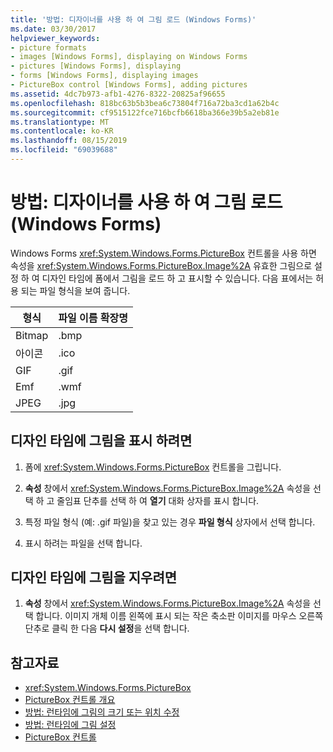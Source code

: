 ```yaml
---
title: '방법: 디자이너를 사용 하 여 그림 로드 (Windows Forms)'
ms.date: 03/30/2017
helpviewer_keywords:
- picture formats
- images [Windows Forms], displaying on Windows Forms
- pictures [Windows Forms], displaying
- forms [Windows Forms], displaying images
- PictureBox control [Windows Forms], adding pictures
ms.assetid: 4dc7b973-afb1-4276-8322-20825af96655
ms.openlocfilehash: 818bc63b5b3bea6c73804f716a72ba3cd1a62b4c
ms.sourcegitcommit: cf9515122fce716bcfb6618ba366e39b5a2eb81e
ms.translationtype: MT
ms.contentlocale: ko-KR
ms.lasthandoff: 08/15/2019
ms.locfileid: "69039688"
---
```

# <a name="how-to-load-a-picture-using-the-designer-windows-forms"></a>방법: 디자이너를 사용 하 여 그림 로드 (Windows Forms)

Windows Forms <xref:System.Windows.Forms.PictureBox> 컨트롤을 사용 하면 속성을 <xref:System.Windows.Forms.PictureBox.Image%2A> 유효한 그림으로 설정 하 여 디자인 타임에 폼에서 그림을 로드 하 고 표시할 수 있습니다. 다음 표에서는 허용 되는 파일 형식을 보여 줍니다.

|형식|파일 이름 확장명|
|---|---|
|Bitmap|.bmp|
|아이콘|.ico|
|GIF|.gif|
|Emf|.wmf|
|JPEG|.jpg|

## <a name="to-display-a-picture-at-design-time"></a>디자인 타임에 그림을 표시 하려면

1. 폼에 <xref:System.Windows.Forms.PictureBox> 컨트롤을 그립니다.

2. **속성** 창에서 <xref:System.Windows.Forms.PictureBox.Image%2A> 속성을 선택 하 고 줄임표 단추를 선택 하 여 **열기** 대화 상자를 표시 합니다.

3. 특정 파일 형식 (예: .gif 파일)을 찾고 있는 경우 **파일 형식** 상자에서 선택 합니다.

4. 표시 하려는 파일을 선택 합니다.

## <a name="to-clear-the-picture-at-design-time"></a>디자인 타임에 그림을 지우려면

1. **속성** 창에서 <xref:System.Windows.Forms.PictureBox.Image%2A> 속성을 선택 합니다. 이미지 개체 이름 왼쪽에 표시 되는 작은 축소판 이미지를 마우스 오른쪽 단추로 클릭 한 다음 **다시 설정**을 선택 합니다.

## <a name="see-also"></a>참고자료

- <xref:System.Windows.Forms.PictureBox>
- [PictureBox 컨트롤 개요](picturebox-control-overview-windows-forms.md)
- [방법: 런타임에 그림의 크기 또는 위치 수정](how-to-modify-the-size-or-placement-of-a-picture-at-run-time-windows-forms.md)
- [방법: 런타임에 그림 설정](how-to-set-pictures-at-run-time-windows-forms.md)
- [PictureBox 컨트롤](picturebox-control-windows-forms.md)
